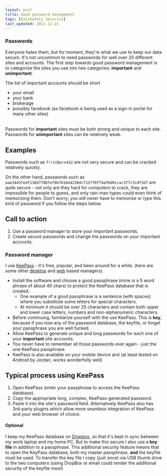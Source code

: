 ```yaml
---
layout: post
title: Good password management
tags: [DataSafety Security]
last_updated: 2011-12-21
---
```


### Passwords
Everyone hates them, but for moment, they're what we use to keep our data secure. It's not uncommon to need passwords for well over 20 different sites and accounts. The first step towards good password management is to categorize the sites you use into two categories: **important** and **unimportant**.

The list of important accounts should be short

* your email
* your bank
* brokerage
* possibly facebook (as facebook is being used as a sign-in portal for many other sites)

###### 
Passwords for **important** sites must be both strong and unique to each site. Passwords for **unimportant** sites can be relatively weak.


## Examples
Passwords such as `f!rstBorn432` are not very secure and can be cracked relatively quickly.


On the other hand, passwords such as `aae34437edf138d7708fef0b7616e4230dc712ff0ff4af6d9ccac377c3cdf3d7` are quite secure - not only are they hard for computers to crack, 
they are impossible for people to guess, and only rain-man types could even think of memorizing them. Don't worry, you will never have to _memorize_ or _type_ this kind of password if you follow the steps below.


## Call to action
1. Use a password manager to store your important passwords.
1. Create secure passwords and change the passwords on your important accounts.

### Password manager
I use [KeePass](http://keepass.info/index.html) - it's free, popular, and been around for a while. (here are some other [desktop](http://lifehacker.com/5529133/five-best-password-managers) and [web](http://www.passpack.com/en/professional-password-manager/) based managers)

* Install the software and choose a good passphrase (mine is a 5 word phrase of about 40 chars) to protect the KeePass database that is created.
  * One example of a good passphrase is a sentence (with spaces) where you substitute some letters for special characters.
  * At minimum it should be over 25 characters and contain both upper and lower case letters, numbers and non-alphanumeric characters.
* Before continuing, familiarize yourself with the use KeePass. This is **key**, because if you lose any of the password database, the keyfile, or forget your passphrase you are well fucked.
* Allow KeePass to generate unique and long passwords for each one of your **important** site accounts.
* You never have to remember all those passwords ever again - just the one KeePass passphrase.
* KeePass is also available on your mobile device and (at least tested on Android by Jordan, works wonderfully well)

## Typical process using KeePass
1. Open KeePass (enter your passphrase to access the KeePass database).
1. Copy the appropriate long, complex, KeePass-generated password.
1. Paste it into the site's password field.
Alternatively KeePass also has 3rd-party plugins which allow more seamless integration of KeePass and your web browser of choice.

#### Optional
I keep my KeePass database on [Dropbox](http://db.tt/PnMCV7X), so that it's kept in sync between my work laptop and my home PC. But to make this secure I also use a **key file** in addition to a passphrase. This additional security feature means that to open the KeyPass database, both my master passphrase, **and** the keyfile must be used. To transfer the key file I copy (just once) via USB thumb drive to the two computers (using DropBox or email could render the additional security of the keyfile moot)
